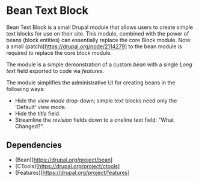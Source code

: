 Bean Text Block
===============

Bean Text Block is a small Drupal module that allows users to create simple
text blocks for use on their site.  This module, combined with the power of
beans (block entities) can essentially replace the core Block module. Note:
a small (patch)[https://drupal.org/node/2114279] to the bean module is
required to replace the core block module.

The module is a simple demonstration of a custom _bean_ with a single
_Long text_ field exported to code via _features_.

The module simplifies the administrative UI for creating beans in the following
ways:

* Hide the _view mode_ drop-down; simple text blocks need only the 'Default' view mode.
* Hide the _title_ field.
* Streamline the _revision_ fields down to a oneline text field: "What Changed?".

Dependencies
------------

* (Bean)[https://drupal.org/project/bean]
* (CTools)[https://drupal.org/project/ctools]
* (Features)[https://drupal.org/project/features]
